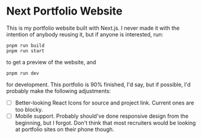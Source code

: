 # Next Portfolio Website

This is my portfolio website built with Next.js. I never made
it with the intention of anybody reusing it, but if anyone is
interested, run:

```
pnpm run build
pnpm run start
```

to get a preview of the website, and

```
pnpm run dev
```

for development. This portfolio is 90% finished, I'd say, but
if possible, I'd probably make the following adjustments:
 - [ ] Better-looking React Icons for source and project link. Current ones are too blocky.
 - [ ] Mobile support. Probably should've done responsive design from the beginning, but
   I forgot. Don't think that most recruiters would be looking at portfolio sites on their
   phone though.